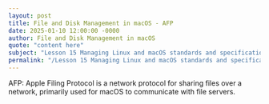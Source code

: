 ```yaml
---
layout: post
title: File and Disk Management in macOS - AFP
date: 2025-01-10 12:00:00 -0000
author: File and Disk Management in macOS
quote: "content here"
subject: "Lesson 15 Managing Linux and macOS standards and specifications"
permalink: "/Lesson 15 Managing Linux and macOS standards and specifications/File and Disk Management in macOS/File and Disk Management in macOS - AFP"
---
```


AFP: Apple Filing Protocol is a network protocol for sharing files over a network, primarily used for macOS to communicate with file servers.
